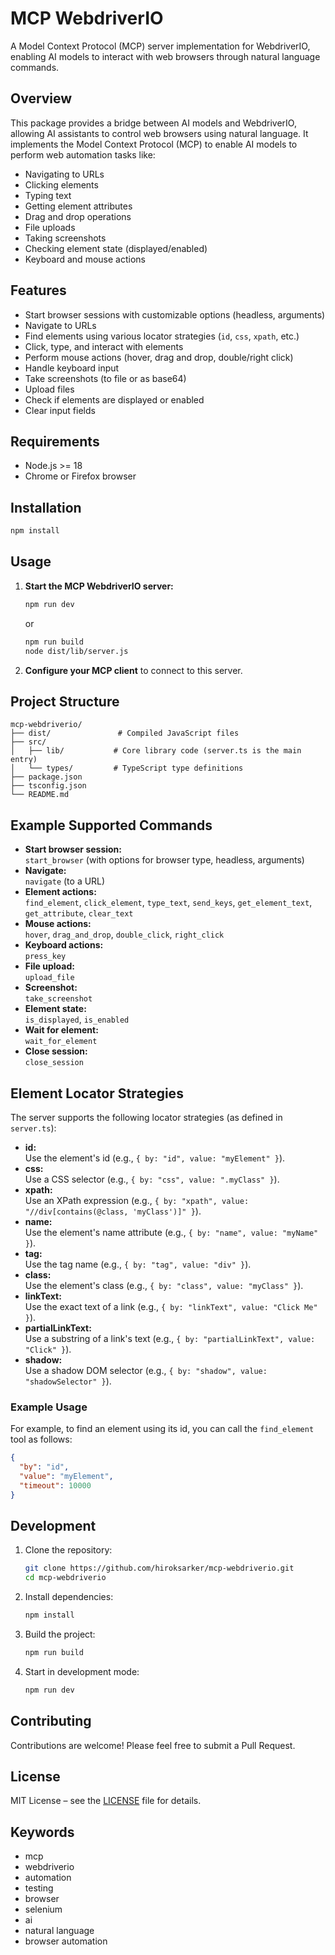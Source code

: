 # MCP WebdriverIO

A Model Context Protocol (MCP) server implementation for WebdriverIO, enabling AI models to interact with web browsers through natural language commands.

## Overview

This package provides a bridge between AI models and WebdriverIO, allowing AI assistants to control web browsers using natural language. It implements the Model Context Protocol (MCP) to enable AI models to perform web automation tasks like:

- Navigating to URLs
- Clicking elements
- Typing text
- Getting element attributes
- Drag and drop operations
- File uploads
- Taking screenshots
- Checking element state (displayed/enabled)
- Keyboard and mouse actions

## Features

- Start browser sessions with customizable options (headless, arguments)
- Navigate to URLs
- Find elements using various locator strategies (`id`, `css`, `xpath`, etc.)
- Click, type, and interact with elements
- Perform mouse actions (hover, drag and drop, double/right click)
- Handle keyboard input
- Take screenshots (to file or as base64)
- Upload files
- Check if elements are displayed or enabled
- Clear input fields

## Requirements

- Node.js >= 18
- Chrome or Firefox browser

## Installation

```bash
npm install
```

## Usage

1. **Start the MCP WebdriverIO server:**
   ```bash
   npm run dev
   ```
   or
   ```bash
   npm run build
   node dist/lib/server.js
   ```

2. **Configure your MCP client** to connect to this server.

## Project Structure

```
mcp-webdriverio/
├── dist/               # Compiled JavaScript files
├── src/
│   ├── lib/           # Core library code (server.ts is the main entry)
│   └── types/         # TypeScript type definitions
├── package.json
├── tsconfig.json
└── README.md
```

## Example Supported Commands

- **Start browser session:**  
  `start_browser` (with options for browser type, headless, arguments)
- **Navigate:**  
  `navigate` (to a URL)
- **Element actions:**  
  `find_element`, `click_element`, `type_text`, `send_keys`, `get_element_text`, `get_attribute`, `clear_text`
- **Mouse actions:**  
  `hover`, `drag_and_drop`, `double_click`, `right_click`
- **Keyboard actions:**  
  `press_key`
- **File upload:**  
  `upload_file`
- **Screenshot:**  
  `take_screenshot`
- **Element state:**  
  `is_displayed`, `is_enabled`
- **Wait for element:**  
  `wait_for_element`
- **Close session:**  
  `close_session`

## Element Locator Strategies

The server supports the following locator strategies (as defined in `server.ts`):

- **id:**  
  Use the element's id (e.g., `{ by: "id", value: "myElement" }`).
- **css:**  
  Use a CSS selector (e.g., `{ by: "css", value: ".myClass" }`).
- **xpath:**  
  Use an XPath expression (e.g., `{ by: "xpath", value: "//div[contains(@class, 'myClass')]" }`).
- **name:**  
  Use the element's name attribute (e.g., `{ by: "name", value: "myName" }`).
- **tag:**  
  Use the tag name (e.g., `{ by: "tag", value: "div" }`).
- **class:**  
  Use the element's class (e.g., `{ by: "class", value: "myClass" }`).
- **linkText:**  
  Use the exact text of a link (e.g., `{ by: "linkText", value: "Click Me" }`).
- **partialLinkText:**  
  Use a substring of a link's text (e.g., `{ by: "partialLinkText", value: "Click" }`).
- **shadow:**  
  Use a shadow DOM selector (e.g., `{ by: "shadow", value: "shadowSelector" }`).

### Example Usage

For example, to find an element using its id, you can call the `find_element` tool as follows:

```json
{
  "by": "id",
  "value": "myElement",
  "timeout": 10000
}
```

## Development

1. Clone the repository:
   ```bash
   git clone https://github.com/hiroksarker/mcp-webdriverio.git
   cd mcp-webdriverio
   ```
2. Install dependencies:
   ```bash
   npm install
   ```
3. Build the project:
   ```bash
   npm run build
   ```
4. Start in development mode:
   ```bash
   npm run dev
   ```

## Contributing

Contributions are welcome! Please feel free to submit a Pull Request.

## License

MIT License – see the [LICENSE](LICENSE) file for details.

## Keywords

- mcp
- webdriverio
- automation
- testing
- browser
- selenium
- ai
- natural language
- browser automation